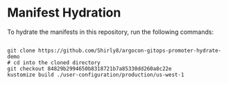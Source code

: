 
# Manifest Hydration

To hydrate the manifests in this repository, run the following commands:

```shell

git clone https://github.com/Shirly8/argocon-gitops-promoter-hydrate-demo
# cd into the cloned directory
git checkout 84829b2994650b8318721b7a85330dd260a8c22e
kustomize build ./user-configuration/production/us-west-1
```